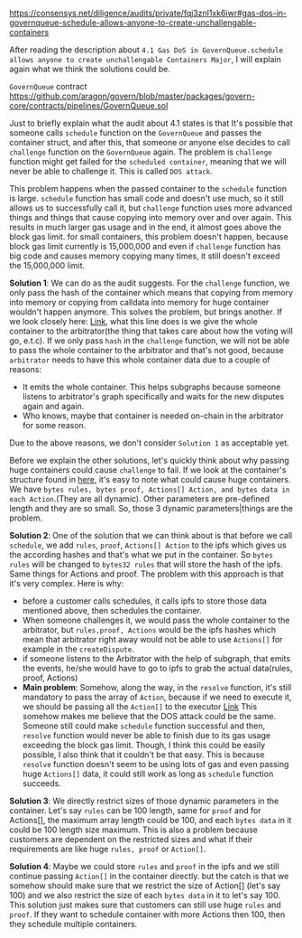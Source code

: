 https://consensys.net/diligence/audits/private/fqj3znl1xk6iwr#gas-dos-in-governqueue-schedule-allows-anyone-to-create-unchallengable-containers

After reading the description about `4.1 Gas DoS in GovernQueue.schedule allows anyone to create unchallengable Containers Major`, I will explain again what we think
the solutions could be.

`GovernQueue` contract https://github.com/aragon/govern/blob/master/packages/govern-core/contracts/pipelines/GovernQueue.sol


Just to briefly explain what the audit about 4.1 states is that It's possible that someone calls `schedule` function on the `GovernQueue` and passes the container
struct, and after this, that someone or anyone else decides to call `challenge` function on the `GovernQueue` again. The problem is `challenge` function
might get failed for the `scheduled container`, meaning that we will never be able to challenge it. This is called `DOS attack`.

This problem happens when the passed container to the `schedule` function is large. `schedule` function has small code and doesn't use much, so it still 
allows us to successfully call it, but `challenge` function uses more advanced things and things that cause copying into memory over and over again. 
This results in much larger gas usage and in the end, it almost goes above the block gas limit. for small containers, this problem doesn't happen, 
because block gas limit currently is 15,000,000 and even if `challenge` function has big code and causes memory copying many times, 
it still doesn't exceed the 15,000,000 limit.


**Solution 1**: We can do as the audit suggests. For the `challenge` function, we only pass the hash of the container which means that copying from memory into
memory or copying from calldata into memory for huge container wouldn't happen anymore. This solves the problem, but brings another. If we look closely here:
[Link](https://github.com/aragon/govern/blob/2c1cad2bc65c713978d895cb222a1eb5bf7bc7b0/packages/govern-core/contracts/pipelines/GovernQueue.sol#L175), what this
line does is we give the whole container to the arbitrator(the thing that takes care about how the voting will go, e.t.c). If we only pass `hash` in the `challenge`
function, we will not be able to pass the whole container to the arbitrator and that's not good, because `arbitrator` needs to have this whole container data due 
to a couple of reasons:
* It emits the whole container. This helps subgraphs because someone listens to arbitrator's graph specifically and waits for the new disputes again and again.
* Who knows, maybe that container is needed on-chain in the arbitrator for some reason. 

Due to the above reasons, we don't consider `Solution 1` as acceptable yet.

Before we explain the other solutions, let's quickly think about why passing huge containers could cause `challenge` to fail. If we look at the container's 
structure found in [here](https://github.com/aragon/govern/blob/master/packages/erc3k/contracts/ERC3000Data.sol), it's easy to note 
what could cause huge containers. We have `bytes rules, bytes proof, Actions[] Action, and bytes data in each Action`.(They are all dynamic).
Other parameters are pre-defined length and they are so small. So, those 3 dynamic parameters|things are the problem.

**Solution 2**:  One of the solution that we can think about is that before we call `schedule`, we add `rules`, `proof`, `Actions[] Action` to the ipfs which
gives us the according hashes and that's what we put in the container. So `bytes rules` will be changed to `bytes32 rules` that will store the hash of the ipfs.
Same things for Actions and proof. The problem with this approach is that it's very complex. Here is why: 
* before a customer calls schedules, it calls ipfs to store those data mentioned above, then schedules the container. 
* When someone challenges it, we would pass the whole container to the arbitrator, but `rules,proof, Actions` would be the ipfs hashes 
which mean that arbitrator right away would not be able to use `Actions[]` for example in the `createDispute`. 
* if someone listens to the Arbitrator with the help of subgraph, that emits the events, he/she would have to go to ipfs to grab the actual data(rules, proof, Actions)
* **Main problem**: Somehow, along the way, in the `resolve` function, it's still mandatory to pass the array of `Action`, because if we need to execute it,
we should be passing all the `Action[]` to the executor [Link](https://github.com/aragon/govern/blob/2c1cad2bc65c713978d895cb222a1eb5bf7bc7b0/packages/govern-core/contracts/pipelines/GovernQueue.sol#L304)
This somehow makes me believe that the DOS attack could be the same. Someone still could make `schedule` function successful and then, `resolve` function
would never be able to finish due to its gas usage exceeding the block gas limit. Though, I think this could be easily possible, I also think that it couldn't
be that easy. This is because `resolve` function doesn't seem to be using lots of gas and even passing huge `Actions[]` data, it could still work as long as
`schedule` function succeeds.

**Solution 3**: We directly restrict sizes of those dynamic parameters in the container. Let's say `rules` can be 100 length, same for `proof` and
for Actions[], the maximum array length could be 100, and each `bytes data` in it could be 100 length size maximum. This is also a problem because customers
are dependent on the restricted sizes and what if their requirements are like huge `rules, proof` or `Action[]`.


**Solution 4**: Maybe we could store `rules` and `proof` in the ipfs and we still continue passing `Action[]` in the container directly. but the catch is that
we somehow should make sure that we restrict the size of Action[] (let's say 100) and we also restrict the size of each `bytes data` in it to let's say 100.
This solution just makes sure that customers can still use huge `rules` and `proof`. If they want to schedule container with more Actions then 100, then they
schedule multiple containers.






